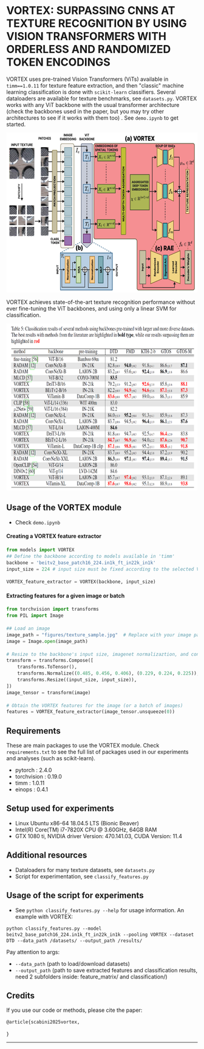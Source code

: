 

# VORTEX: SURPASSING CNNS AT TEXTURE RECOGNITION BY USING VISION TRANSFORMERS WITH ORDERLESS AND RANDOMIZED TOKEN ENCODINGS

VORTEX uses pre-trained Vision Transformers (ViTs) available in ```timm==1.0.11``` for texture feature extraction, and then "classic" machine learning classification is done with ```scikit-learn``` classifiers. Several dataloaders are available for texture benchmarks, see ```datasets.py```. VORTEX works with any ViT backbone with the usual transformer architecture (check the backbones used in the paper, but you may try other architectures to see if it works with them too) . See ```demo.ipynb``` to get started.

<p align="center">
    <img src="figures/vortex.png" height="420px">
</p>

VORTEX achieves state-of-the-art texture recognition performance without ever fine-tuning the ViT backbones, and using only a linear SVM for classification.

<p align="center">
    <img src="figures/results.png" height="440px">
</p>

## Usage of the VORTEX module

* Check ```demo.ipynb```

#### Creating a VORTEX feature extractor 
```python
from models import VORTEX
## Define the backbone according to models available in 'timm'
backbone = 'beitv2_base_patch16_224.in1k_ft_in22k_in1k'
input_size = 224 # input size must be fixed according to the selected ViT backbone

VORTEX_feature_extractor = VORTEX(backbone, input_size)
```

#### Extracting features for a given image or batch 
```python
from torchvision import transforms
from PIL import Image

## Load an image
image_path = "figures/texture_sample.jpg"  # Replace with your image path
image = Image.open(image_path)

# Resize to the backbone's input size, imagenet normalizaztion, and convert to tensor
transform = transforms.Compose([
    transforms.ToTensor(),
    transforms.Normalize((0.485, 0.456, 0.406), (0.229, 0.224, 0.225)),
    transforms.Resize((input_size, input_size)),
])
image_tensor = transform(image)

# Obtain the VORTEX features for the image (or a batch of images)
features = VORTEX_feature_extractor(image_tensor.unsqueeze(0))
```


## Requirements

These are main packages to use the VORTEX module. Check `requirements.txt` to see the full list of packages used in our experiments and analyses (such as scikit-learn).

* pytorch     : 2.4.0
* torchvision : 0.19.0
* timm        : 1.0.11
* einops      : 0.4.1


## Setup used for experiments

* Linux Ubuntu x86-64 18.04.5 LTS (Bionic Beaver)
* Intel(R) Core(TM) i7-7820X CPU @ 3.60GHz, 64GB RAM
* GTX 1080 ti, NVIDIA driver Version: 470.141.03, CUDA Version: 11.4

## Additional resources

* Dataloaders for many texture datasets, see ```datasets.py```
* Script for experimentation, see ```classify_features.py```

## Usage of the script for experiments
* See ```python classify_features.py --help``` for usage information. An example with VORTEX:

```
python classify_features.py --model beitv2_base_patch16_224.in1k_ft_in22k_in1k --pooling VORTEX --dataset DTD --data_path /datasets/ --output_path /results/
```

Pay attention to args: 

 * ```--data_path``` (path to load/download datasets)
 * ```--output_path``` (path to save extracted features and classification results, need 2 subfolders inside: feature_matrix/ and classification/)



## Credits

If you use our code or methods, please cite the paper:


```
@article{scabini2025vortex,

}
```   

____________________________________________________________________________________________________________________________________________
